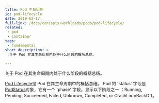 ```yaml
---
title: Pod 生命周期
id: pod-lifecycle
date: 2019-02-17
full-link: /docs/concepts/workloads/pods/pod-lifecycle/
related:
 - pod
 - container
tags:
 - fundamental
short_description: >
  关于 Pod 在其生命周期内处于什么阶段的概括总结。
 
---
```

<!--
 A high-level summary of what phase the Pod is in within its lifecyle.
-->

关于 Pod 在其生命周期内处于什么阶段的概括总结。

<!--more--> 

<!--
The [Pod Lifecycle](/docs/concepts/workloads/pods/pod-lifecycle/) is a high level summary of where a Pod is in its lifecyle.  A Pod’s `status` field is a [PodStatus](/docs/reference/generated/kubernetes-api/v1.13/#podstatus-v1-core) object, which has a `phase` field that displays one of the following phases: Running, Pending, Succeeded, Failed, Unknown, Completed, or CrashLoopBackOff.
-->

[Pod Lifecycle](/docs/concepts/workloads/pods/pod-lifecycle/)是 Pod 在其生命周期中的概括总结。 Pod 的 'status' 字段是 [PodStatus](/docs/reference/generated/kubernetes-api/v1.13/#podstatus-v1-core)对象，它有一个 'phase' 字段，显示以下阶段之一 ：Running, Pending, Succeeded, Failed, Unknown, Completed, or CrashLoopBackOff。
